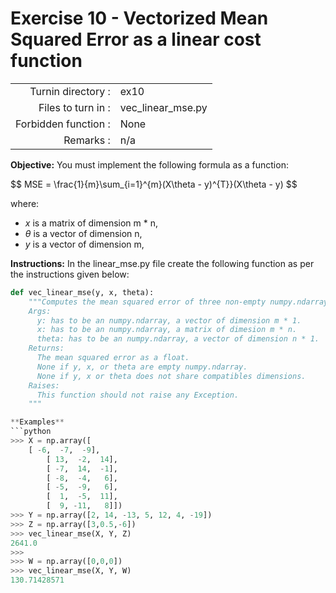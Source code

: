 # Exercise 10 - Vectorized Mean Squared Error as a linear cost function

|                         |                    |
| -----------------------:| ------------------ |
|   Turnin directory :    |  ex10              |
|   Files to turn in :    |  vec_linear_mse.py  |
|   Forbidden function :  |  None              |
|   Remarks :             |  n/a               |

**Objective:**
You must implement the following formula as a function:  

$$
MSE = \frac{1}{m}\sum_{i=1}^{m}(X\theta - y)^{T}}(X\theta - y)
$$

where:
- $x$ is a matrix of dimension m * n,
- $\theta$ is a vector of dimension n,
- $y$ is a vector of dimension m,

**Instructions:**
In the linear_mse.py file create the following function as per the instructions given below:
```python
def vec_linear_mse(y, x, theta):
    """Computes the mean squared error of three non-empty numpy.ndarray, without any for-loop. The three arrays must have compatible dimensions.
    Args:
      y: has to be an numpy.ndarray, a vector of dimension m * 1.
      x: has to be an numpy.ndarray, a matrix of dimesion m * n.
      theta: has to be an numpy.ndarray, a vector of dimension n * 1.
    Returns:
      The mean squared error as a float.
      None if y, x, or theta are empty numpy.ndarray.
      None if y, x or theta does not share compatibles dimensions.
    Raises:
      This function should not raise any Exception.
    """

**Examples**
```python
>>> X = np.array([
	[ -6,  -7,  -9],
        [ 13,  -2,  14],
        [ -7,  14,  -1],
        [ -8,  -4,   6],
        [ -5,  -9,   6],
        [  1,  -5,  11],
        [  9, -11,   8]])
>>> Y = np.array([2, 14, -13, 5, 12, 4, -19])
>>> Z = np.array([3,0.5,-6])
>>> vec_linear_mse(X, Y, Z)
2641.0
>>>
>>> W = np.array([0,0,0])
>>> vec_linear_mse(X, Y, W)
130.71428571
```
